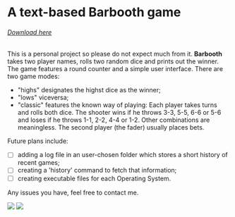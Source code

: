 # A text-based Barbooth game

###### [Download here](https://github.com/andreinonea/barbooth/releases)

This is a personal project so please do not expect much from it. **Barbooth** takes two player names, rolls two random dice and prints out the winner. The game features a round counter and a simple user interface. There are two game modes:
- "highs" designates the highst dice as the winner; 
- "lows" viceversa;
- "classic" features the known way of playing: Each player takes turns and rolls both dice.
                                               The shooter wins if he throws 3-3, 5-5, 6-6 or 5-6 and loses if he throws 1-1, 2-2, 4-4 or 1-2.
                                               Other combinations are meaningless. The second player (the fader) usually places bets.

Future plans include:
- [ ] adding a log file in an user-chosen folder which stores a short history of recent games;
- [ ] creating a 'history' command to fetch that information;
- [ ] creating executable files for each Operating System. 

Any issues you have, feel free to contact me.

![](https://raw.githubusercontent.com/andreinonea/barbooth/master/static/screenshot0.png)
![](https://raw.githubusercontent.com/andreinonea/barbooth/master/static/screenshot1.png)
